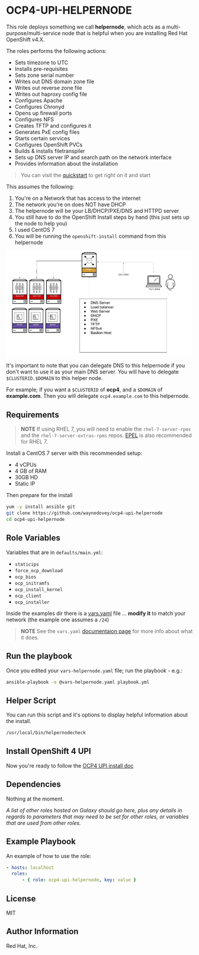 OCP4-UPI-HELPERNODE
=========

This role deploys something we call **helpernode**, which acts as a multi-purpose/multi-service node that is helpful when you are installing Red Hat OpenShift v4.X.

The roles performs the following actions:

* Sets timezone to UTC
* Installs pre-requisites
* Sets zone serial number
* Writes out DNS domain zone file
* Writes out reverse zone file
* Writes out haproxy config file
* Configures Apache
* Configures Chronyd
* Opens up firewall ports
* Configures NFS
* Creates TFTP and configures it
* Generates PxE config files
* Starts certain services
* Configures OpenShift PVCs
* Builds & installs filetranspiler
* Sets up DNS server IP and search path on the network interface
* Provides information about the installation

> You can visit the [quickstart](docs/quickstart.md) to get right on it and start

This assumes the following:

1. You're on a Network that has access to the internet
2. The network you're on does NOT have DHCP
3. The helpernode will be your LB/DHCP/PXE/DNS and HTTPD server
4. You still have to do the OpenShift Install steps by hand (this just sets up the node to help you)
5. I used CentOS 7
6. You will be running the `openshift-install` command from this helpernode

![helpernode](docs/images/hn.jpg)

It's important to note that you can delegate DNS to this helpernode if you don't want to use it as your main DNS server. You will have to delegate `$CLUSTERID.$DOMAIN` to this helper node.

For example; if you want a `$CLUSTERID` of **ocp4**, and a `$DOMAIN` of **example.com**. Then you will delegate `ocp4.example.com` to this helpernode.

Requirements
------------

> **NOTE** If using RHEL 7, you will need to enable the `rhel-7-server-rpms` and the `rhel-7-server-extras-rpms` repos. [EPEL](https://fedoraproject.org/wiki/EPEL) is also recommended for RHEL 7.

Install a CentOS 7 server with this recommended setup:

* 4 vCPUs
* 4 GB of RAM
* 30GB HD
* Static IP

Then prepare for the install

```bash
yum -y install ansible git
git clone https://github.com/waynedovey/ocp4-upi-helpernode
cd ocp4-upi-helpernode
```

Role Variables
--------------

Variables that are in `defaults/main.yml`:

* `staticips`
* `force_ocp_download`
* `ocp_bios`
* `ocp_initramfs`
* `ocp_install_kernel`
* `ocp_client`
* `ocp_installer`

Inside the examples dir there is a [vars.yaml](docs/examples/vars.yaml) file ... **__modify it__** to match your network (the example one assumes a `/24`)

> **NOTE** See the `vars.yaml` [documentaion page](docs/vars-doc.md) for more info about what it does.

Run the playbook
----------------

Once you edited your `vars-helpernode.yaml` file; run the playbook - e.g.:

```bash
ansible-playbook -e @vars-helpernode.yaml playbook.yml
```

Helper Script
-------------

You can run this script and it's options to display helpful information about the install.

```bash
/usr/local/bin/helpernodecheck
```

Install OpenShift 4 UPI
-----------------------

Now you're ready to follow the [OCP4 UPI install doc](https://docs.openshift.com/container-platform/4.2/installing/installing_bare_metal/installing-bare-metal.html#ssh-agent-using_installing-bare-metal)

Dependencies
------------

Nothing at the moment.

_A list of other roles hosted on Galaxy should go here, plus any details in regards to parameters that may need to be set for other roles, or variables that are used from other roles._

Example Playbook
----------------

An example of how to use the role:

```yaml
- hosts: localhost
  roles:
      - { role: ocp4-upi-helpernode, key: value }
```

License
-------

MIT

Author Information
------------------

Red Hat, Inc.
